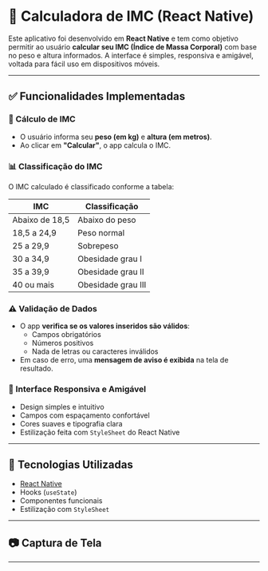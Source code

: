 # 📱 Calculadora de IMC (React Native)

Este aplicativo foi desenvolvido em **React Native** e tem como objetivo permitir ao usuário **calcular seu IMC (Índice de Massa Corporal)** com base no peso e altura informados. A interface é simples, responsiva e amigável, voltada para fácil uso em dispositivos móveis.

---

## ✅ Funcionalidades Implementadas

### 🔢 Cálculo de IMC
- O usuário informa seu **peso (em kg)** e **altura (em metros)**.
- Ao clicar em **"Calcular"**, o app calcula o IMC.
 

### 📊 Classificação do IMC
O IMC calculado é classificado conforme a tabela:

| IMC              | Classificação           |
|------------------|--------------------------|
| Abaixo de 18,5   | Abaixo do peso          |
| 18,5 a 24,9      | Peso normal             |
| 25 a 29,9        | Sobrepeso               |
| 30 a 34,9        | Obesidade grau I        |
| 35 a 39,9        | Obesidade grau II       |
| 40 ou mais       | Obesidade grau III      |

### ⚠️ Validação de Dados
- O app **verifica se os valores inseridos são válidos**:
  - Campos obrigatórios
  - Números positivos
  - Nada de letras ou caracteres inválidos
- Em caso de erro, uma **mensagem de aviso é exibida** na tela de resultado.

### 🎨 Interface Responsiva e Amigável
- Design simples e intuitivo
- Campos com espaçamento confortável
- Cores suaves e tipografia clara
- Estilização feita com `StyleSheet` do React Native

---

## 🚀 Tecnologias Utilizadas
- [React Native](https://reactnative.dev/)
- Hooks (`useState`)
- Componentes funcionais
- Estilização com `StyleSheet`

---

## 📷 Captura de Tela
> 

---


